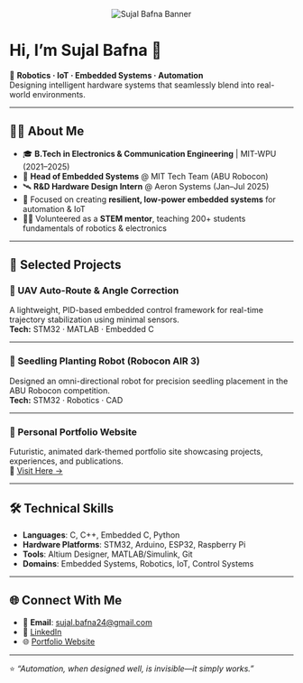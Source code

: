 <p align="center">
  <img src="https://res.cloudinary.com/dl1iwajpi/image/upload/v1757069383/Sujal_LinkedIN_Banner_buyx0t.png" alt="Sujal Bafna Banner" />
</p>

# Hi, I’m Sujal Bafna 👋  

🎯 **Robotics · IoT · Embedded Systems · Automation**  
Designing intelligent hardware systems that seamlessly blend into real-world environments.  

---

## 👨‍💻 About Me
- 🎓 **B.Tech in Electronics & Communication Engineering** | MIT-WPU (2021–2025)  
- 🤖 **Head of Embedded Systems** @ MIT Tech Team (ABU Robocon)  
- 🛰️ **R&D Hardware Design Intern** @ Aeron Systems (Jan–Jul 2025)  
- 🌱 Focused on creating **resilient, low-power embedded systems** for automation & IoT  
- 🧑‍🏫 Volunteered as a **STEM mentor**, teaching 200+ students fundamentals of robotics & electronics  

---

## 🚀 Selected Projects

### 🔹 UAV Auto-Route & Angle Correction  
A lightweight, PID-based embedded control framework for real-time trajectory stabilization using minimal sensors.  
**Tech:** STM32 · MATLAB · Embedded C  

---

### 🔹 Seedling Planting Robot (Robocon AIR 3)  
Designed an omni-directional robot for precision seedling placement in the ABU Robocon competition.  
**Tech:** STM32 · Robotics · CAD  

---

### 🔹 Personal Portfolio Website  
Futuristic, animated dark-themed portfolio site showcasing projects, experiences, and publications.  
🔗 [Visit Here →](https://sujalabafna.github.io/portfolio-site/)  

---

## 🛠️ Technical Skills

- **Languages**: C, C++, Embedded C, Python  
- **Hardware Platforms**: STM32, Arduino, ESP32, Raspberry Pi  
- **Tools**: Altium Designer, MATLAB/Simulink, Git  
- **Domains**: Embedded Systems, Robotics, IoT, Control Systems  

---

## 🌐 Connect With Me
- 📩 **Email**: sujal.bafna24@gmail.com  
- 💼 [LinkedIn](https://linkedin.com/in/sujal-bafna)  
- 🌐 [Portfolio Website](https://sujalabafna.github.io/portfolio-site/)  

---

⭐️ _“Automation, when designed well, is invisible—it simply works.”_
